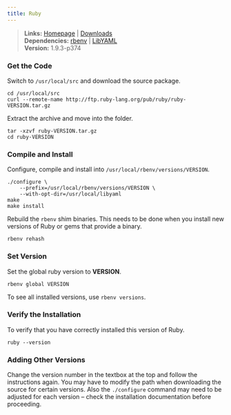 ```yaml
---
title: Ruby
---
```



> **Links:** [Homepage](http://www.ruby-lang.org/) | [Downloads](http://www.ruby-lang.org/en/downloads/)  
> **Dependencies:** [rbenv](/ruby-rbenv) | [LibYAML](/lib-yaml)  
> **Version:** <span id="version">1.9.3-p374</span>


### Get the Code

Switch to `/usr/local/src` and download the source package.

	cd /usr/local/src
	curl --remote-name http://ftp.ruby-lang.org/pub/ruby/ruby-VERSION.tar.gz

Extract the archive and move into the folder.

	tar -xzvf ruby-VERSION.tar.gz
	cd ruby-VERSION


### Compile and Install

Configure, compile and install into `/usr/local/rbenv/versions/VERSION`.

	./configure \
		--prefix=/usr/local/rbenv/versions/VERSION \
		--with-opt-dir=/usr/local/libyaml
	make
	make install

Rebuild the `rbenv` shim binaries. This needs to be done when you install new versions of Ruby or gems that provide a binary.

	rbenv rehash


### Set Version

Set the global ruby version to **VERSION**.

	rbenv global VERSION

To see all installed versions, use `rbenv versions`.


### Verify the Installation

To verify that you have correctly installed this version of Ruby.

	ruby --version


### Adding Other Versions

Change the version number in the textbox at the top and follow the instructions again. You may have to modify the path when downloading the source for certain versions. Also the `./configure` command may need to be adjusted for each version – check the installation documentation before proceeding.
